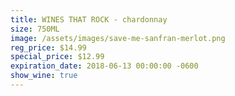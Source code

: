 ```yaml
---
title: WINES THAT ROCK - chardonnay
size: 750ML
image: /assets/images/save-me-sanfran-merlot.png
reg_price: $14.99
special_price: $12.99
expiration_date: 2018-06-13 00:00:00 -0600
show_wine: true
---
```


